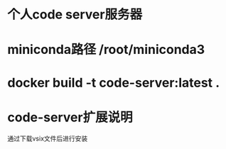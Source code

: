 # 个人code server服务器

# miniconda路径 /root/miniconda3

# docker build -t code-server:latest .

# code-server扩展说明
通过下载vsix文件后进行安装